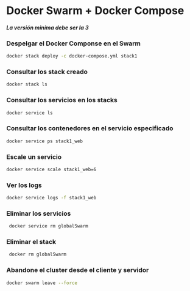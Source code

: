 # Docker Swarm + Docker Compose

***La versión minima debe ser la 3***

### Despelgar el Docker Componse en el Swarm
```sh
docker stack deploy -c docker-compose.yml stack1 
```

### Consultar los stack creado
```sh
docker stack ls 
```

### Consultar los servicios en los stacks
```sh
docker service ls 
```

### Consultar los contenedores en el servicio especificado
```sh
docker service ps stack1_web
```

### Escale un servicio
```sh
docker service scale stack1_web=6 
```

### Ver los logs
```sh
docker service logs -f stack1_web
```
### Eliminar los servicios
```sh
 docker service rm globalSwarm 
```

### Eliminar el stack
```sh
 docker rm globalSwarm 
```

### Abandone el cluster desde el cliente y servidor
```sh
docker swarm leave --force 
```
